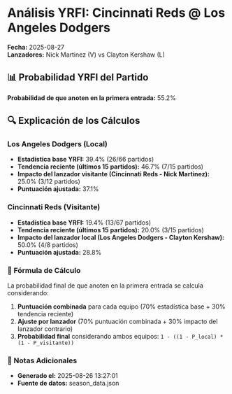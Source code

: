 # Análisis YRFI: Cincinnati Reds @ Los Angeles Dodgers

**Fecha:** 2025-08-27  
**Lanzadores:** Nick Martinez (V) vs Clayton Kershaw (L)

## 📊 Probabilidad YRFI del Partido

**Probabilidad de que anoten en la primera entrada:** 55.2%

## 🔍 Explicación de los Cálculos

### Los Angeles Dodgers (Local)
- **Estadística base YRFI:** 39.4% (26/66 partidos)
- **Tendencia reciente (últimos 15 partidos):** 46.7% (7/15 partidos)
- **Impacto del lanzador visitante (Cincinnati Reds - Nick Martinez):** 25.0% (3/12 partidos)
- **Puntuación ajustada:** 37.1%

### Cincinnati Reds (Visitante)
- **Estadística base YRFI:** 19.4% (13/67 partidos)
- **Tendencia reciente (últimos 15 partidos):** 20.0% (3/15 partidos)
- **Impacto del lanzador local (Los Angeles Dodgers - Clayton Kershaw):** 50.0% (4/8 partidos)
- **Puntuación ajustada:** 28.8%

### 📝 Fórmula de Cálculo

La probabilidad final de que anoten en la primera entrada se calcula considerando:
1. **Puntuación combinada** para cada equipo (70% estadística base + 30% tendencia reciente)
2. **Ajuste por lanzador** (70% puntuación combinada + 30% impacto del lanzador contrario)
3. **Probabilidad final** considerando ambos equipos: `1 - ((1 - P_local) * (1 - P_visitante))`

### 📌 Notas Adicionales

- **Generado el:** 2025-08-26 13:27:01
- **Fuente de datos:** season_data.json
